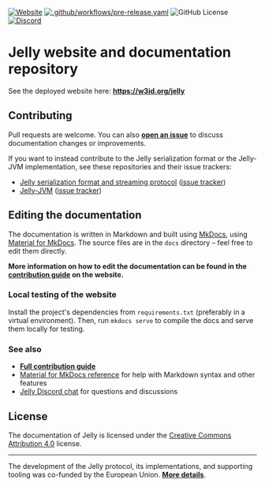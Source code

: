 [![Website](https://img.shields.io/website?url=https%3A%2F%2Fjelly-rdf.github.io%2Fdev%2F)](https://w3id.org/jelly/dev/) [![.github/workflows/pre-release.yaml](https://github.com/Jelly-RDF/jelly-rdf.github.io/actions/workflows/publish-dev.yaml/badge.svg)](https://github.com/Jelly-RDF/jelly-rdf.github.io/actions/workflows/publish-dev.yaml) ![GitHub License](https://img.shields.io/github/license/Jelly-RDF/jelly-rdf.github.io) [![Discord](https://img.shields.io/discord/1333391881404420179?label=Discord%20chat)](https://discord.gg/A8sN5XwVa5)

# Jelly website and documentation repository

See the deployed website here: **https://w3id.org/jelly**

## Contributing

Pull requests are welcome. You can also [**open an issue**](https://github.com/Jelly-RDF/jelly-rdf.github.io/issues/new/choose) to discuss documentation changes or improvements.

If you want to instead contribute to the Jelly serialization format or the Jelly-JVM implementation, see these repositories and their issue trackers:

- [Jelly serialization format and streaming protocol](https://github.com/Jelly-RDF/jelly-protobuf) ([issue tracker](https://github.com/Jelly-RDF/jelly-protobuf/issues))
- [Jelly-JVM](https://github.com/Jelly-RDF/jelly-jvm) ([issue tracker](https://github.com/Jelly-RDF/jelly-jvm/issues))

## Editing the documentation

The documentation is written in Markdown and built using [MkDocs](https://www.mkdocs.org/), using [Material for MkDocs](https://squidfunk.github.io/mkdocs-material/). The source files are in the `docs` directory – feel free to edit them directly.

**More information on how to edit the documentation can be found in the [contribution guide](https://w3id.org/jelly/dev/contributing/) on the website.**

### Local testing of the website

Install the project's dependencies from `requirements.txt` (preferably in a virtual environment). Then, run `mkdocs serve` to compile the docs and serve them locally for testing.

### See also

- **[Full contribution guide](https://w3id.org/jelly/dev/contributing/)**
- [Material for MkDocs reference](https://squidfunk.github.io/mkdocs-material/reference/) for help with Markdown syntax and other features
- [Jelly Discord chat](https://discord.gg/A8sN5XwVa5) for questions and discussions

## License

The documentation of Jelly is licensed under the [Creative Commons Attribution 4.0](https://creativecommons.org/licenses/by/4.0/) license.

----

The development of the Jelly protocol, its implementations, and supporting tooling was co-funded by the European Union. **[More details](https://w3id.org/jelly/dev/licensing/projects)**.
